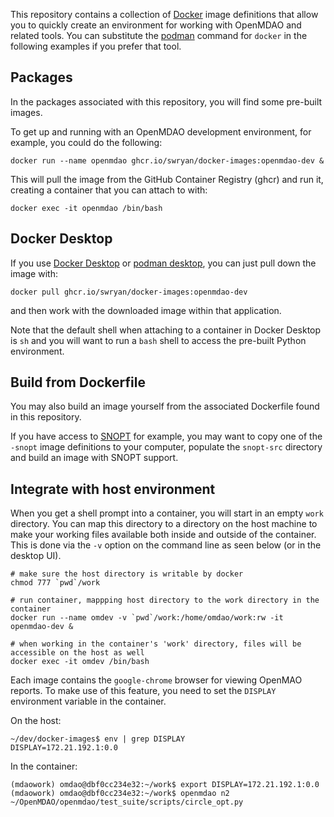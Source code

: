 This repository contains a collection of [Docker](https://www.docker.com/) image definitions that allow you to quickly create an environment for working with OpenMDAO and related tools.  You can substitute the [podman](https://podman.io) command for `docker` in the following examples if you prefer that tool.

## Packages

In the packages associated with this repository, you will find some pre-built images.

To get up and running with an OpenMDAO development environment, for example, you could do the following:
```
docker run --name openmdao ghcr.io/swryan/docker-images:openmdao-dev &
```
This will pull the image from the GitHub Container Registry (ghcr) and run it, creating a container that you can attach to with:
```
docker exec -it openmdao /bin/bash
```

## Docker Desktop

If you use [Docker Desktop](https://docs.docker.com/desktop/) or [podman desktop](https://podman-desktop.io/), you can just pull down the image with:
```
docker pull ghcr.io/swryan/docker-images:openmdao-dev
```
and then work with the downloaded image within that application.

Note that the default shell when attaching to a container in Docker Desktop is `sh` and you will want to run a `bash` shell to access the pre-built Python environment.

## Build from Dockerfile

You may also build an image yourself from the associated Dockerfile found in this repository.

If you have access to [SNOPT](https://ccom.ucsd.edu/~optimizers/solvers/snopt/) for example,
you may want to copy one of the `-snopt` image definitions to your computer, populate the `snopt-src` directory and build an image with SNOPT support.

## Integrate with host environment

When you get a shell prompt into a container, you will start in an empty `work` directory.  You can map this directory to
a directory on the host machine to make your working files available both inside and outside of the container.  This is
done via the `-v` option on the command line as seen below (or in the desktop UI).

```
# make sure the host directory is writable by docker
chmod 777 `pwd`/work

# run container, mappping host directory to the work directory in the container
docker run --name omdev -v `pwd`/work:/home/omdao/work:rw -it openmdao-dev &

# when working in the container's 'work' directory, files will be accessible on the host as well
docker exec -it omdev /bin/bash
```

Each image contains the `google-chrome` browser for viewing OpenMAO reports. To make use of this feature, you need to
set the `DISPLAY` environment variable in the container.

On the host:
```
~/dev/docker-images$ env | grep DISPLAY
DISPLAY=172.21.192.1:0.0
```
In the container:
```
(mdaowork) omdao@dbf0cc234e32:~/work$ export DISPLAY=172.21.192.1:0.0
(mdaowork) omdao@dbf0cc234e32:~/work$ openmdao n2 ~/OpenMDAO/openmdao/test_suite/scripts/circle_opt.py
```

